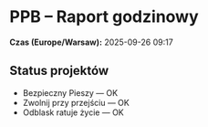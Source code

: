 # PPB – Raport godzinowy
**Czas (Europe/Warsaw):** 2025-09-26 09:17

## Status projektów
- Bezpieczny Pieszy — OK
- Zwolnij przy przejściu — OK
- Odblask ratuje życie — OK

